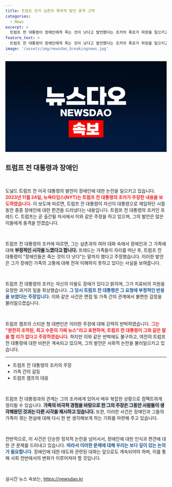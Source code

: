```yaml
---
title: 트럼프 조카 삼촌의 폭력적 발언 충격 고백
categories:
  - News
excerpt: >
  트럼프 전 대통령이 장애인에게 죽는 것이 낫다고 발언했다는 조카의 폭로가 파장을 일으키고 있다. 트럼프 캠프는 이를 가짜 뉴스라고 반박하며 강력히 부인했다. 진실은 어디에? 클릭해 확인해보세요!
feature_text: >
  트럼프 전 대통령이 장애인에게 죽는 것이 낫다고 발언했다는 조카의 폭로가 파장을 일으키고 있다. 트럼프 캠프는 이를 가짜 뉴스라고 반박하며 강력히 부인했다. 진실은 어디에? 클릭해 확인해보세요!
image: '/assets/img/newsdao_breakingnews.jpg'
---
```


<p><img src="/assets/img/newsdao_breakingnews.jpg" alt="koreaapp 속보" /></p>

<h2 data-ke-size="size26">트럼프 전 대통령과 장애인</h2>

<p data-ke-size="size16">&nbsp;</p>

<p>도널드 트럼프 전 미국 대통령의 발언이 장애인에 대한 논란을 일으키고 있습니다. <b><span style="color: #ee2323;">2023년 11월 24일, 뉴욕타임스(NYT)는 트럼프 전 대통령의 조카가 주장한 내용을 보도하였습니다.</span></b> 이 보도에 따르면, 트럼프 전 대통령이 자신이 대통령으로 재임하던 시절 동안 중증 장애인에 대한 편견을 드러냈다는 내용입니다. 트럼프 전 대통령의 조카인 프레드 C. 트럼프는 곧 출간될 저서에서 이와 같은 주장을 하고 있으며, 그의 발언은 많은 이들에게 충격을 안겼습니다.</p>

<p data-ke-size="size16">&nbsp;</p>

<p>트럼프 전 대통령의 조카에 따르면, 그는 삼촌과의 여러 대화 속에서 장애인과 그 가족에 대해 <b><span style="background-color: #21538527;">부정적인 시각을 느꼈다고 합니다.</span></b> 프레드는 가족들이 자리를 떠난 후, 트럼프 전 대통령이 "장애인들은 죽는 것이 더 낫다"는 말까지 했다고 주장했습니다. 이러한 발언은 그가 장애인 가족의 고통에 대해 전혀 이해하지 못하고 있다는 사실을 보여줍니다.</p>

<p data-ke-size="size16">&nbsp;</p>

<p>트럼프 전 대통령의 조카는 자신의 아들도 장애가 있다고 밝히며, 그가 치료비의 지원을 요청한 과거의 일을 회상했습니다. <b><span style="color: #1a5490;">그 당시 트럼프 전 대통령은 그 요청에 부정적인 반응을 보였다는 주장입니다.</span></b> 이와 같은 사건은 면접 및 가족 간의 관계에서 불편한 감정을 불러일으켰습니다.</p>

<p data-ke-size="size16">&nbsp;</p>

<p>트럼프 캠프의 스티븐 청 대변인은 이러한 주장에 대해 강력히 반박하였습니다. <b><span style="color: #ee2323;">그는 "완전히 조작된, 최고 수준의 가짜 뉴스"라고 표현하며, 트럼프 전 대통령이 그와 같은 말을 할 리가 없다고 주장하였습니다.</span></b> 하지만 이와 같은 반박에도 불구하고, 여전히 트럼프 전 대통령에 대한 비판은 계속되고 있으며, 그의 발언은 사회적 논란을 불러일으키고 있습니다.</p>

<hr>

<ul>
    <li>트럼프 전 대통령의 조카의 주장</li>
    <li>가족 간의 갈등</li>
    <li>트럼프 캠프의 대응</li>
</ul>

<p data-ke-size="size16">&nbsp;</p>

<p>트럼프 전 대통령과의 관계는 그의 조카에게 있어서 매우 복잡한 상황으로 컴팩트하게 정리될 수 있습니다. <b><span style="background-color: #21538527;">가족의 비극적 경험을 바탕으로 한 그의 주장은 그동안 사람들이 생각해왔던 것과는 다른 시각을 제시하고 있습니다.</span></b> 또한, 이러한 사건은 장애인과 그들의 가족이 겪는 현실에 대해 다시 한 번 생각해보게 하는 기회를 마련해 주고 있습니다.</p>

<p data-ke-size="size16">&nbsp;</p>

<p>전반적으로, 이 사건은 단순한 정치적 논란을 넘어서서, 장애인에 대한 인식과 편견에 대한 큰 문제를 드러내고 있습니다. <b><span style="color: #1a5490;">따라서 이러한 문제에 대해 우리는 보다 깊이 있는 논의가 필요합니다.</span></b> 장애인에 대한 태도와 관련된 대화는 앞으로도 계속되어야 하며, 이를 통해 사회 전반에서의 변화가 이루어져야 할 것입니다.</p>

<p data-ke-size="size16">&nbsp;</p>
실시간 뉴스 속보는, <a href="https://newsdao.kr" rel="dofollow">https://newsdao.kr</a>


